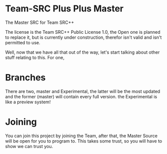 Team-SRC Plus Plus Master
==========

The Master SRC for Team SRC++

The license is the Team SRC++ Public License 1.0, the Open one is planned to replace it, but is currently under construction, therefor isn't valid and isn't permitted to use.

Well, now that we have all that out of the way, let's start talking about other stuff relating to this.
For one,

Branches
==========
There are two, master and Experimental, the latter will be the most updated and the former (master) will contain every full version. the Experimental is like a preview system!

Joining
==========
You can join this project by joining the Team, after that, the Master Source will be open for you to program to. This takes some trust, so you will have to show we can trust you.
